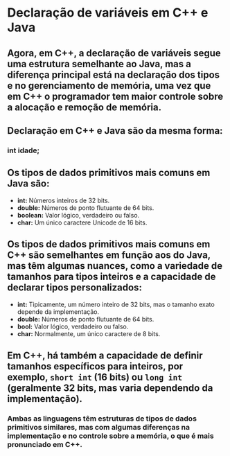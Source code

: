 # Declaração de variáveis em C++ e Java

## Agora, em C++, a declaração de variáveis segue uma estrutura semelhante ao Java, mas a diferença principal está na declaração dos tipos e no gerenciamento de memória, uma vez que em C++ o programador tem maior controle sobre a alocação e remoção de memória.

## Declaração em C++ e Java são da mesma forma:
### int idade; 

## Os tipos de dados primitivos mais comuns em Java são:

- **int:** Números inteiros de 32 bits.
- **double:** Números de ponto flutuante de 64 bits.
- **boolean:** Valor lógico, verdadeiro ou falso.
- **char:** Um único caractere Unicode de 16 bits.

## Os tipos de dados primitivos mais comuns em C++ são semelhantes em função aos do Java, mas têm algumas nuances, como a variedade de tamanhos para tipos inteiros e a capacidade de declarar tipos personalizados:


- **int:** Tipicamente, um número inteiro de 32 bits, mas o tamanho exato depende da implementação.
- **double:** Números de ponto flutuante de 64 bits.
- **bool:** Valor lógico, verdadeiro ou falso.
- **char:** Normalmente, um único caractere de 8 bits.

## Em C++, há também a capacidade de definir tamanhos específicos para inteiros, por exemplo, `short int` (16 bits) ou `long int` (geralmente 32 bits, mas varia dependendo da implementação).

### Ambas as linguagens têm estruturas de tipos de dados primitivos similares, mas com algumas diferenças na implementação e no controle sobre a memória, o que é mais pronunciado em C++.
